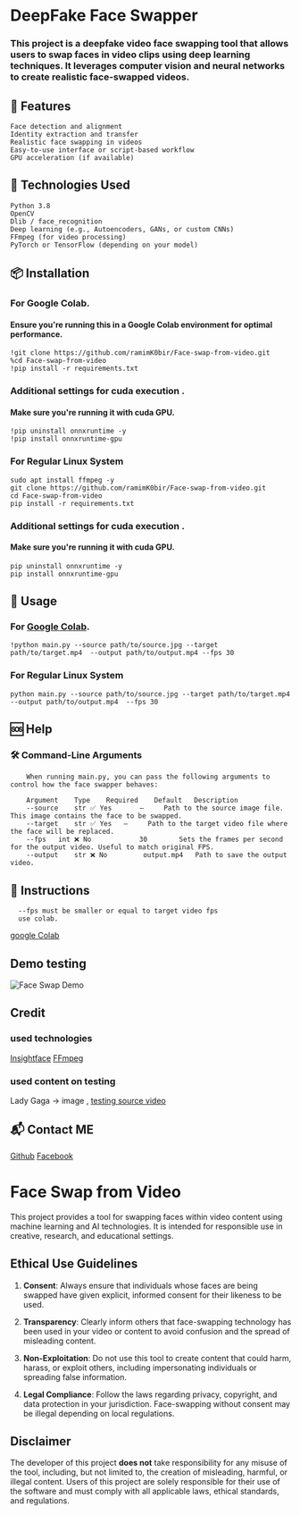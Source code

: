 # DeepFake Face Swapper 

### This project is a deepfake video face swapping tool that allows users to swap faces in video clips using deep learning techniques. It leverages computer vision and neural networks to create realistic face-swapped videos.



## 🚀 Features

    Face detection and alignment
    Identity extraction and transfer
    Realistic face swapping in videos
    Easy-to-use interface or script-based workflow
    GPU acceleration (if available)

## 🧠 Technologies Used

    Python 3.8
    OpenCV
    Dlib / face_recognition
    Deep learning (e.g., Autoencoders, GANs, or custom CNNs)
    FFmpeg (for video processing)
    PyTorch or TensorFlow (depending on your model)

## 📦 Installation

  ### For Google Colab.
  #### Ensure you're running this in a Google Colab environment for optimal performance.
    !git clone https://github.com/ramimK0bir/Face-swap-from-video.git
    %cd Face-swap-from-video
    !pip install -r requirements.txt

### Additional settings for cuda execution .
#### Make sure you're running it with cuda GPU.
    !pip uninstall onnxruntime -y
    !pip install onnxruntime-gpu
  ### For Regular Linux System
  
    sudo apt install ffmpeg -y
    git clone https://github.com/ramimK0bir/Face-swap-from-video.git
    cd Face-swap-from-video
    pip install -r requirements.txt
### Additional settings for cuda execution .
#### Make sure you're running it with cuda GPU.
    pip uninstall onnxruntime -y
    pip install onnxruntime-gpu

## 🧪 Usage

  ### For [Google Colab](https://colab.research.google.com).
  
    !python main.py --source path/to/source.jpg --target path/to/target.mp4  --output path/to/output.mp4 --fps 30
    
  ### For Regular Linux System
  
    python main.py --source path/to/source.jpg --target path/to/target.mp4  --output path/to/output.mp4  --fps 30
    
## 🆘 Help

### 🛠️ Command-Line Arguments

        When running main.py, you can pass the following arguments to control how the face swapper behaves:

        Argument	Type	Required	Default	  Description
        --source	str	✅ Yes   	—	  Path to the source image file. This image contains the face to be swapped.
        --target	str	✅ Yes  	—	  Path to the target video file where the face will be replaced.
        --fps	int	❌ No	        30        Sets the frames per second for the output video. Useful to match original FPS.
        --output	str	❌ No	     output.mp4	  Path to save the output video.




        
## 👋 Instructions 

      --fps must be smaller or equal to target video fps 
      use colab.
[google Colab](https://colab.research.google.com)
        
## Demo testing 
![Face Swap Demo](https://github.com/ramimK0bir/Face-swap-from-video/blob/main/testing/test.gif?raw=true)


## Credit 

### used technologies 
[Insightface](https://github.com/deepinsight/insightface)
[FFmpeg](https://github.com/FFmpeg/FFmpeg)

### used content on testing
Lady Gaga -> image , [testing source video](https://www.youtube.com/@albertatech)


## 📬 Contact ME
[Github](https://github.com/ramimK0bir)
[Facebook](https://facebook.com/userAnonymousLoggedIn)


# Face Swap from Video

This project provides a tool for swapping faces within video content using machine learning and AI technologies. It is intended for responsible use in creative, research, and educational settings.

## Ethical Use Guidelines

1. **Consent**: Always ensure that individuals whose faces are being swapped have given explicit, informed consent for their likeness to be used.
   
2. **Transparency**: Clearly inform others that face-swapping technology has been used in your video or content to avoid confusion and the spread of misleading content.
   
3. **Non-Exploitation**: Do not use this tool to create content that could harm, harass, or exploit others, including impersonating individuals or spreading false information.

4. **Legal Compliance**: Follow the laws regarding privacy, copyright, and data protection in your jurisdiction. Face-swapping without consent may be illegal depending on local regulations.

## Disclaimer

The developer of this project **does not** take responsibility for any misuse of the tool, including, but not limited to, the creation of misleading, harmful, or illegal content. Users of this project are solely responsible for their use of the software and must comply with all applicable laws, ethical standards, and regulations.
